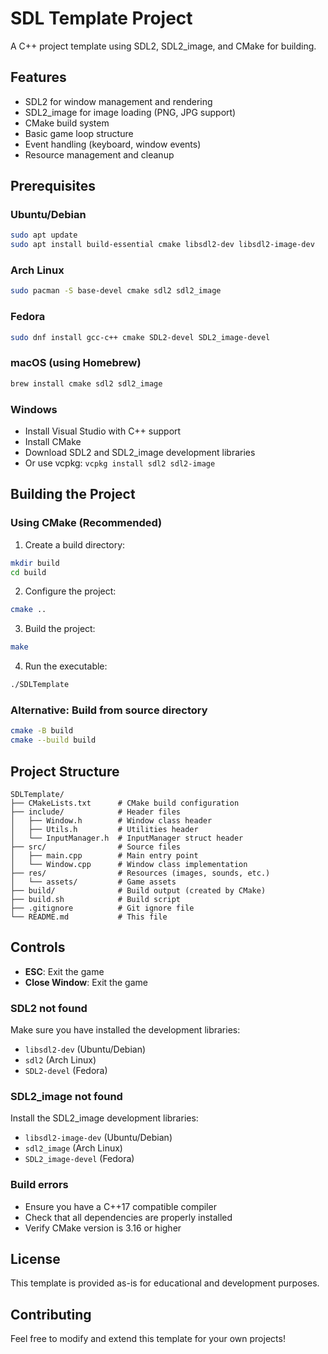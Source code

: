 # SDL Template Project

A C++ project template using SDL2, SDL2_image, and CMake for building.

## Features

- SDL2 for window management and rendering
- SDL2_image for image loading (PNG, JPG support)
- CMake build system
- Basic game loop structure
- Event handling (keyboard, window events)
- Resource management and cleanup

## Prerequisites

### Ubuntu/Debian
```bash
sudo apt update
sudo apt install build-essential cmake libsdl2-dev libsdl2-image-dev
```

### Arch Linux
```bash
sudo pacman -S base-devel cmake sdl2 sdl2_image
```

### Fedora
```bash
sudo dnf install gcc-c++ cmake SDL2-devel SDL2_image-devel
```

### macOS (using Homebrew)
```bash
brew install cmake sdl2 sdl2_image
```

### Windows
- Install Visual Studio with C++ support
- Install CMake
- Download SDL2 and SDL2_image development libraries
- Or use vcpkg: `vcpkg install sdl2 sdl2-image`

## Building the Project

### Using CMake (Recommended)

1. Create a build directory:
```bash
mkdir build
cd build
```

2. Configure the project:
```bash
cmake ..
```

3. Build the project:
```bash
make
```

4. Run the executable:
```bash
./SDLTemplate
```

### Alternative: Build from source directory
```bash
cmake -B build
cmake --build build
```

## Project Structure

```
SDLTemplate/
├── CMakeLists.txt      # CMake build configuration
├── include/            # Header files
│   ├── Window.h        # Window class header
│   ├── Utils.h         # Utilities header
│   └── InputManager.h  # InputManager struct header
├── src/                # Source files
│   ├── main.cpp        # Main entry point
│   └── Window.cpp      # Window class implementation
├── res/                # Resources (images, sounds, etc.)
│   └── assets/         # Game assets
├── build/              # Build output (created by CMake)
├── build.sh            # Build script
├── .gitignore          # Git ignore file
└── README.md           # This file
```

## Controls

- **ESC**: Exit the game
- **Close Window**: Exit the game

### SDL2 not found
Make sure you have installed the development libraries:
- `libsdl2-dev` (Ubuntu/Debian)
- `sdl2` (Arch Linux)
- `SDL2-devel` (Fedora)

### SDL2_image not found
Install the SDL2_image development libraries:
- `libsdl2-image-dev` (Ubuntu/Debian)
- `sdl2_image` (Arch Linux)
- `SDL2_image-devel` (Fedora)

### Build errors
- Ensure you have a C++17 compatible compiler
- Check that all dependencies are properly installed
- Verify CMake version is 3.16 or higher

## License

This template is provided as-is for educational and development purposes.

## Contributing

Feel free to modify and extend this template for your own projects!

